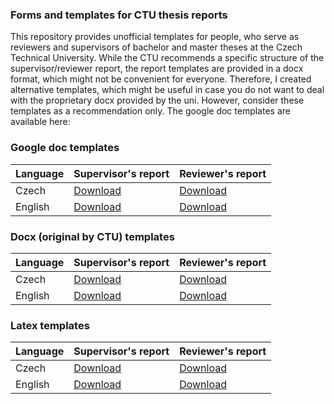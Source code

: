 ### Forms and templates for CTU thesis reports

This repository provides unofficial templates for people, who serve as reviewers and supervisors of bachelor and master theses at the Czech Technical University. 
While the CTU recommends a specific structure of the supervisor/reviewer report, the report templates are provided in a docx format, which might not be convenient for everyone. 
Therefore, I created alternative templates, which might be useful in case you do not want to deal with the proprietary docx provided by the uni.
However, consider these templates as a recommendation only.
The google doc templates are available here:

### Google doc templates
| Language      | Supervisor's  report | Reviewer's report  |
| ------------- |----------------------|--------------------|
| Czech         |[Download](https://docs.google.com/document/d/19nupPBvKxHtNPMSQBCTQwsJBkFNA0VbFaCvqIYTo_-A/edit?usp=sharing)          | [Download](https://docs.google.com/document/d/10VHwCyX7Iu7n8GE5d20d7cDxL2Ey1o8FS0U3ca7WGM0/edit?usp=sharing)       |
| English       |[Download](https://docs.google.com/document/d/1Qb9JvNmaB9ZeQM4M2_SUTU_qaSMbEN-nHN-e8VyIajE/edit?usp=sharing)          | [Download](https://docs.google.com/document/d/1OyWXF1ukwGOb1ZaUwJBxGqsForVxIFdkYJXhsRuju4Y/edit?usp=sharing)       |


### Docx (original by CTU) templates
| Language      | Supervisor's  report | Reviewer's report  |
| ------------- |----------------------|--------------------|
| Czech         |[Download](https://www.kos.cvut.cz/kos/images/CVUT/posudek-vedouci.docx)          | [Download](https://www.kos.cvut.cz/kos/images/CVUT/posudek-oponent.docx)       |
| English       |[Download](https://www.kos.cvut.cz/kos/images/CVUT/posudek-vedouci_en.docx)          | [Download](https://www.kos.cvut.cz/kos/images/CVUT/posudek-oponent_en.docx)|

### Latex templates
| Language      | Supervisor's  report | Reviewer's report  |
| ------------- |----------------------|--------------------|
| Czech         |[Download](https://github.com/gestom/CTU_thesis_reports/blob/master/export/report-supervisor-cz.zip)          | [Download](https://github.com/gestom/CTU_thesis_reports/blob/master/export/report-reviewer-cz.zip)       |
| English       |[Download](https://github.com/gestom/CTU_thesis_reports/blob/master/export/report-supervisor-en.zip)          | [Download](https://github.com/gestom/CTU_thesis_reports/blob/master/export/report-reviewer-en.zip)|
